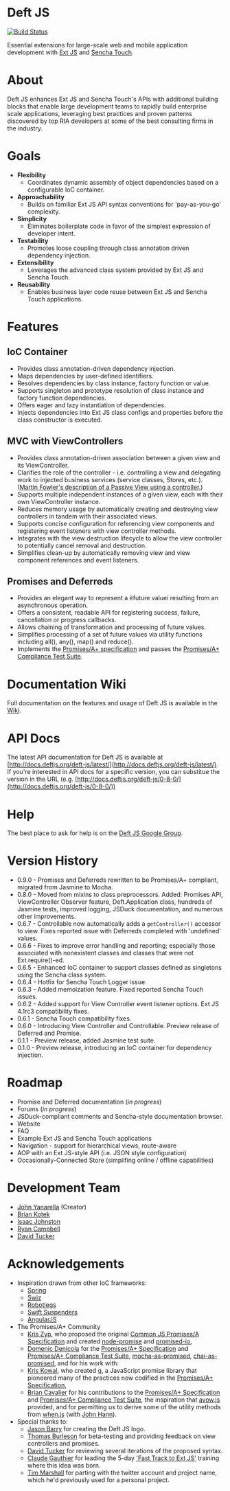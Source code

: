# Deft JS

[![Build Status](https://travis-ci.org/deftjs/DeftJS.png?branch=master)](https://travis-ci.org/deftjs/DeftJS)

Essential extensions for large-scale web and mobile application development with [Ext JS](http://www.sencha.com/products/extjs/) and [Sencha Touch](http://www.sencha.com/products/touch/).

# About

Deft JS enhances Ext JS and Sencha Touch's APIs with additional building blocks that enable large development teams to rapidly build enterprise scale applications, leveraging best practices and proven patterns discovered by top RIA developers at some of the best consulting firms in the industry.

# Goals

* **Flexibility**
	* Coordinates dynamic assembly of object dependencies based on a configurable IoC container.
* **Approachability**
	* Builds on familiar Ext JS API syntax conventions for 'pay-as-you-go' complexity.
* **Simplicity**
	* Eliminates boilerplate code in favor of the simplest expression of developer intent.
* **Testability**
	* Promotes loose coupling through class annotation driven dependency injection.
* **Extensibility**
	* Leverages the advanced class system provided by Ext JS and Sencha Touch.
* **Reusability**
	* Enables business layer code reuse between Ext JS and Sencha Touch applications.

# Features

## IoC Container

* Provides class annotation-driven dependency injection.
* Maps dependencies by user-defined identifiers.
* Resolves dependencies by class instance, factory function or value.
* Supports singleton and prototype resolution of class instance and factory function dependencies.
* Offers eager and lazy instantiation of dependencies.
* Injects dependencies into Ext JS class configs and properties before the class constructor is executed.

## MVC with ViewControllers

* Provides class annotation-driven association between a given view and its ViewController.
* Clarifies the role of the controller - i.e. controlling a view and delegating work to injected business services (service classes, Stores, etc.). ([Martin Fowler's description of a Passive View using a controller.](http://martinfowler.com/eaaDev/PassiveScreen.html))
* Supports multiple independent instances of a given view, each with their own ViewController instance.
* Reduces memory usage by automatically creating and destroying view controllers in tandem with their associated views.
* Supports concise configuration for referencing view components and registering event listeners with view controller methods.
* Integrates with the view destruction lifecycle to allow the view controller to potentially cancel removal and destruction.
* Simplifies clean-up by automatically removing view and view component references and event listeners.

## Promises and Deferreds

* Provides an elegant way to represent a ëfuture valueí resulting from an asynchronous operation.
* Offers a consistent, readable API for registering success, failure, cancellation or progress callbacks.
* Allows chaining of transformation and processing of future values.
* Simplifies processing of a set of future values via utility functions including all(), any(), map() and reduce().
* Implements the [Promises/A+ specification](https://github.com/promises-aplus/promises-spec) and passes the [Promises/A+ Compliance Test Suite](https://github.com/promises-aplus/promises-tests).
	
# Documentation Wiki

Full documentation on the features and usage of Deft JS is available in the [Wiki](https://github.com/deftjs/DeftJS/wiki).

# API Docs

The latest API documentation for Deft JS is available at [http://docs.deftjs.org/deft-js/latest/](http://docs.deftjs.org/deft-js/latest/). If you're interested in API docs for a specific version, you can substitue the version in the URL (e.g. [http://docs.deftjs.org/deft-js/0-8-0/](http://docs.deftjs.org/deft-js/0-8-0/))

# Help

The best place to ask for help is on the [Deft JS Google Group](https://groups.google.com/forum/?fromgroups#!forum/deftjs).

# Version History

* 0.9.0 - Promises and Deferreds rewritten to be Promises/A+ compliant, migrated from Jasmine to Mocha.
* 0.8.0 - Moved from mixins to class preprocessors. Added: Promises API, ViewController Observer feature, Deft.Application class, hundreds of Jasmine tests, improved logging, JSDuck documentation, and numerous other improvements.
* 0.6.7 - Controllable now automatically adds a `getController()` accessor to view. Fixes reported issue with Deferreds completed with 'undefined' values.
* 0.6.6 - Fixes to improve error handling and reporting; especially those associated with nonexistent classes and classes that were not Ext.require()-ed.
* 0.6.5 - Enhanced IoC container to support classes defined as singletons using the Sencha class system.
* 0.6.4 - Hotfix for Sencha Touch Logger issue.
* 0.6.3 - Added memoization feature. Fixed reported Sencha Touch issues.
* 0.6.2 - Added support for View Controller event listener options. Ext JS 4.1rc3 compatibility fixes.
* 0.6.1 - Sencha Touch compatibility fixes.
* 0.6.0 - Introducing View Controller and Controllable. Preview release of Deferred and Promise.
* 0.1.1 - Preview release, added Jasmine test suite.
* 0.1.0 - Preview release, introducing an IoC container for dependency injection.

# Roadmap

* Promise and Deferred documentation (*in progress*)
* Forums (*in progress*)
* JSDuck-compliant comments and Sencha-style documentation browser.
* Website
* FAQ
* Example Ext JS and Sencha Touch applications
* Navigation - support for hierarchical views, route-aware
* AOP with an Ext JS-style API (i.e. JSON style configuration)
* Occasionally-Connected Store (simplifing online / offline capabilities)

# Development Team

* [John Yanarella](http://twitter.com/johnyanarella) (Creator)
* [Brian Kotek](https://twitter.com/brian428)
* [Isaac Johnston](https://twitter.com/superstructor)
* [Ryan Campbell](https://twitter.com/bobjim)
* [David Tucker](https://twitter.com/mindmillmedia)

# Acknowledgements

* Inspiration drawn from other IoC frameworks:
	* [Spring](http://www.springsource.org/)
	* [Swiz](http://swizframework.org/)
	* [Robotlegs](http://www.robotlegs.org/)
	* [Swift Suspenders](https://github.com/tschneidereit/SwiftSuspenders)
	* [AngularJS](http://angularjs.org/)
* The Promises/A+ Community
	* [Kris Zyp](https://github.com/kriszyp), who proposed the original [Common JS Promises/A Specification](http://wiki.commonjs.org/wiki/Promises/A) and created [node-promise](https://github.com/kriszyp/node-promise) and [promised-io](https://github.com/kriszyp/promised-io),
	* [Domenic Denicola](https://github.com/domenic) for the [Promises/A+ Specification](https://github.com/promises-aplus/promises-spec) and [Promises/A+ Compliance Test Suite](https://github.com/promises-aplus/promises-tests), [mocha-as-promised](https://github.com/domenic/mocha-as-promised), [chai-as-promised](https://github.com/domenic/chai-as-promised), and for his work with:
	* [Kris Kowal](https://github.com/kriskowal), who created [q](https://github.com/kriskowal/q), a JavaScript promise library that pioneered many of the practices now codified in the [Promises/A+ Specification](https://github.com/promises-aplus/promises-spec),
	* [Brian Cavalier](https://github.com/briancavalier) for his contributions to the [Promises/A+ Specification](https://github.com/promises-aplus/promises-spec) and [Promises/A+ Compliance Test Suite](https://github.com/promises-aplus/promises-tests), the inspiration that [avow.js](https://github.com/briancavalier/avow) provided, and for permitting us to derive some of the utility methods from [when.js](https://github.com/cujojs/when) (with [John Hann](https://github.com/unscriptable)).
* Special thanks to:
	* [Jason Barry](http://dribbble.com/artifactdesign) for creating the Deft JS logo.
	* [Thomas Burleson](http://twitter.com/thomasburleson) for beta-testing and providing feedback on view controllers and promises.
	* [David Tucker](http://www.davidtucker.net/) for reviewing several iterations of the proposed syntax.
	* [Claude Gauthier](mailto:claude_r_gauthier@hotmail.com) for leading the 5-day ['Fast Track to Ext JS'](http://www.sencha.com/training) training where this idea was born.
	* [Tim Marshall](http://twitter.com/timothymarshall) for parting with the twitter account and project name, which he'd previously used for a personal project.
